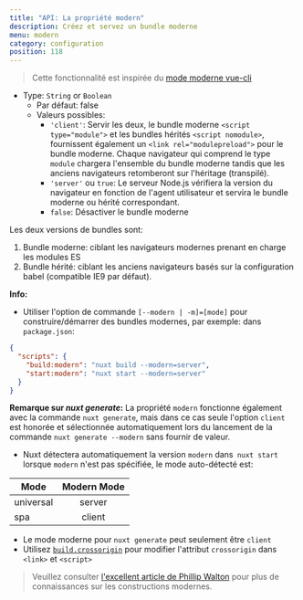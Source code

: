 ```yaml
---
title: "API: La propriété modern"
description: Créez et servez un bundle moderne
menu: modern
category: configuration
position: 118
---
```


> Cette fonctionnalité est inspirée du [mode moderne vue-cli](https://cli.vuejs.org/guide/browser-compatibility.html#modern-mode) 

- Type: `String` or `Boolean`
  - Par défaut: false
  - Valeurs possibles:
    - `'client'`: Servir les deux, le bundle moderne `<script type="module">` et les bundles hérités `<script nomodule>`, fournissent également un `<link rel="modulepreload">` pour le bundle moderne. Chaque navigateur qui comprend le type `module` chargera l'ensemble du bundle moderne tandis que les anciens navigateurs retomberont sur l'héritage (transpilé).
    - `'server'` ou `true`: Le serveur Node.js vérifiera la version du navigateur en fonction de l'agent utilisateur et servira le bundle moderne ou hérité correspondant.
    - `false`: Désactiver le bundle moderne

Les deux versions de bundles sont:

1. Bundle moderne: ciblant les navigateurs modernes prenant en charge les modules ES
1. Bundle hérité: ciblant les anciens navigateurs basés sur la configuration babel (compatible IE9 par défaut).

**Info:**

- Utiliser l'option de commande `[--modern | -m]=[mode]` pour construire/démarrer des bundles modernes, par exemple: dans `package.json`:

```json
{
  "scripts": {
    "build:modern": "nuxt build --modern=server",
    "start:modern": "nuxt start --modern=server"
  }
}
```
**Remarque sur *nuxt generate*:** La propriété `modern` fonctionne également avec la commande `nuxt generate`, mais dans 
ce cas seule l'option `client` est honorée et sélectionnée automatiquement lors du lancement de la commande 
`nuxt generate --modern` sans fournir de valeur.

- Nuxt détectera automatiquement la version `modern` dans` nuxt start` lorsque `modern` n'est pas spécifiée, le mode auto-détecté est:

| Mode          | Modern Mode   |
| ------------- |:-------------:|
| universal     | server        |
| spa           | client        |

- Le mode moderne pour `nuxt generate` peut seulement être `client`
- Utilisez [`build.crossorigin`](/api/configuration-build#crossorigin) pour modifier l'attribut `crossorigin` dans `<link>` et `<script>`

> Veuillez consulter [l'excellent article de Phillip Walton](https://philipwalton.com/articles/deploying-es2015-code-in-production-today/) pour plus de connaissances sur les constructions modernes.
